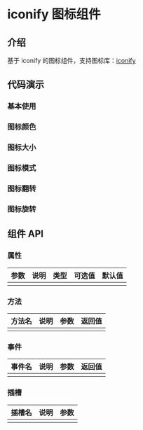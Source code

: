 # iconify 图标组件

## 介绍

基于 iconify 的图标组件，支持图标库：[iconify](https://iconify.design/)

## 代码演示

### 基本使用

<preview path="../demos/icon/icon-1.vue" title="基本使用" description="通过 icon 属性来指定需要使用的图标，默认值为 'ep:add-location'"></preview>

### 图标颜色

<preview path="../demos/icon/icon-2.vue" title="图标颜色" description="通过 color 属性来设置图标的颜色。"></preview>

### 图标大小

<preview path="../demos/icon/icon-3.vue" title="图标颜色" description="通过 height、width 属性来设置图标的尺寸大小，可以指定任意 CSS 单位。"></preview>

### 图标模式

<preview path="../demos/icon/icon-4.vue" title="图标模式" description="通过 inline 属性来设置图标的内联或块模式。区别于块模式，内联模式的图标通过设置 css vertical-align 样式与文本对齐。默认为块模式"></preview>

### 图标翻转

<preview path="../demos/icon/icon-5.vue" title="图标翻转" description="通过 h-flip 、 v-flip 属性来分别指定水平、垂直翻转。"></preview>

### 图标旋转

<preview path="../demos/icon/icon-6.vue" title="图标旋转" description="通过 rotate 属性旋转图标。可选角度为 90、180、270。"></preview>

## 组件 API

### 属性

| 参数 | 说明 | 类型 | 可选值 | 默认值 |
| ---- | ---- | ---- | ------ | ------ |
|      |      |      |        |        |

### 方法

| 方法名 | 说明 | 参数 | 返回值 |
| ------ | ---- | ---- | ------ |
|        |      |      |        |

### 事件

| 事件名 | 说明 | 参数 | 返回值 |
| ------ | ---- | ---- | ------ |
|        |      |      |        |

### 插槽

| 插槽名 | 说明 | 参数 |
| ------ | ---- | ---- |
|        |      |      |
